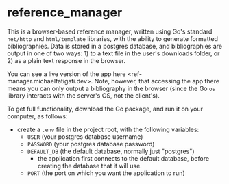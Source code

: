# reference_manager

This is a browser-based reference manager, written using Go's standard `net/http` and `html/template` libraries, with the ability to generate formatted bibliographies. Data is stored in a postgres database, and bibliographies are output in one of two ways: 1) to a text file in the user's downloads folder, or 2) as a plain text response in the browser.

You can see a live version of the app here <ref-manager.michaelfatigati.dev>. Note, however, that accessing the app there means you can only output a bibliography in the browser (since the Go `os` library interacts with the server's OS, not the client's).

To get full functionality, download the Go package, and run it on your computer, as follows:

- create a `.env` file in the project root, with the following variables:
  - `USER` (your postgres database username)
  - `PASSWORD` (your postgres database password)
  - `DEFAULT_DB` (the default database, normally just "postgres")
    - the application first connects to the default database, before creating the database that it will use.
  - `PORT` (the port on which you want the application to run)